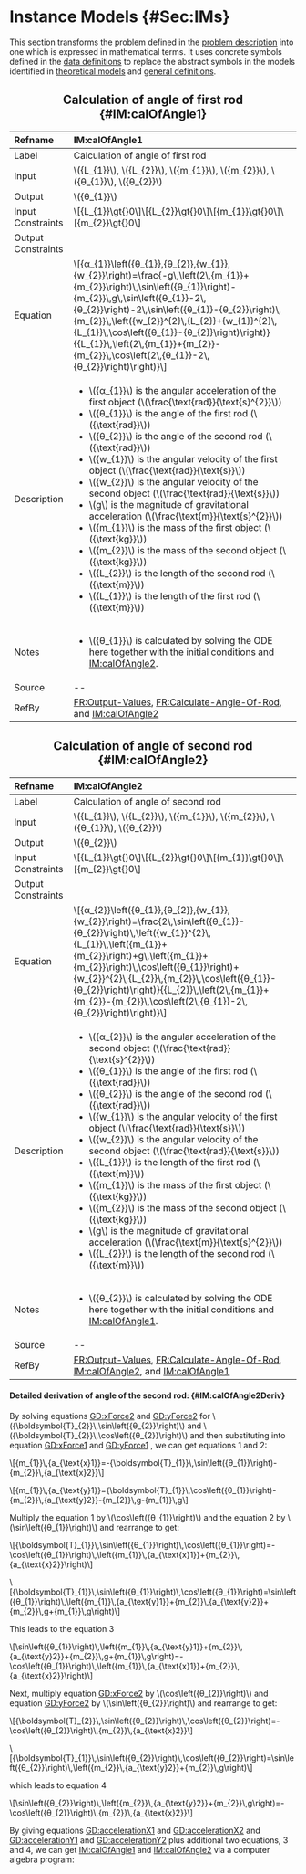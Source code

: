 # Instance Models {#Sec:IMs}

This section transforms the problem defined in the [problem description](./SecProbDesc.md#Sec:ProbDesc) into one which is expressed in mathematical terms. It uses concrete symbols defined in the [data definitions](./SecDDs.md#Sec:DDs) to replace the abstract symbols in the models identified in [theoretical models](./SecTMs.md#Sec:TMs) and [general definitions](./SecGDs.md#Sec:GDs).

<div align="center">

## Calculation of angle of first rod {#IM:calOfAngle1}

</div>

|Refname           |IM:calOfAngle1                                                                                                                                                                                                                                                                                                                                                                                                                                                                                                                                                                                                                                                                                                                                                                                                                                                                                             |
|:-----------------|:----------------------------------------------------------------------------------------------------------------------------------------------------------------------------------------------------------------------------------------------------------------------------------------------------------------------------------------------------------------------------------------------------------------------------------------------------------------------------------------------------------------------------------------------------------------------------------------------------------------------------------------------------------------------------------------------------------------------------------------------------------------------------------------------------------------------------------------------------------------------------------------------------------|
|Label             |Calculation of angle of first rod                                                                                                                                                                                                                                                                                                                                                                                                                                                                                                                                                                                                                                                                                                                                                                                                                                                                          |
|Input             |\\({L\_{1}}\\), \\({L\_{2}}\\), \\({m\_{1}}\\), \\({m\_{2}}\\), \\({θ\_{1}}\\), \\({θ\_{2}}\\)                                                                                                                                                                                                                                                                                                                                                                                                                                                                                                                                                                                                                                                                                                                                                                                                             |
|Output            |\\({θ\_{1}}\\)                                                                                                                                                                                                                                                                                                                                                                                                                                                                                                                                                                                                                                                                                                                                                                                                                                                                                             |
|Input Constraints |\\[{L\_{1}}\gt{}0\\]\\[{L\_{2}}\gt{}0\\]\\[{m\_{1}}\gt{}0\\]\\[{m\_{2}}\gt{}0\\]                                                                                                                                                                                                                                                                                                                                                                                                                                                                                                                                                                                                                                                                                                                                                                                                                           |
|Output Constraints|                                                                                                                                                                                                                                                                                                                                                                                                                                                                                                                                                                                                                                                                                                                                                                                                                                                                                                           |
|Equation          |\\[{α\_{1}}\left({θ\_{1}},{θ\_{2}},{w\_{1}},{w\_{2}}\right)=\frac{-g\\,\left(2\\,{m\_{1}}+{m\_{2}}\right)\\,\sin\left({θ\_{1}}\right)-{m\_{2}}\\,g\\,\sin\left({θ\_{1}}-2\\,{θ\_{2}}\right)-2\\,\sin\left({θ\_{1}}-{θ\_{2}}\right)\\,{m\_{2}}\\,\left({w\_{2}}^{2}\\,{L\_{2}}+{w\_{1}}^{2}\\,{L\_{1}}\\,\cos\left({θ\_{1}}-{θ\_{2}}\right)\right)}{{L\_{1}}\\,\left(2\\,{m\_{1}}+{m\_{2}}-{m\_{2}}\\,\cos\left(2\\,{θ\_{1}}-2\\,{θ\_{2}}\right)\right)}\\]                                                                                                                                                                                                                                                                                                                                                                                                                                                 |
|Description       |<ul><li>\\({α\_{1}}\\) is the angular acceleration of the first object (\\(\frac{\text{rad}}{\text{s}^{2}}\\))</li><li>\\({θ\_{1}}\\) is the angle of the first rod (\\({\text{rad}}\\))</li><li>\\({θ\_{2}}\\) is the angle of the second rod (\\({\text{rad}}\\))</li><li>\\({w\_{1}}\\) is the angular velocity of the first object (\\(\frac{\text{rad}}{\text{s}}\\))</li><li>\\({w\_{2}}\\) is the angular velocity of the second object (\\(\frac{\text{rad}}{\text{s}}\\))</li><li>\\(g\\) is the magnitude of gravitational acceleration (\\(\frac{\text{m}}{\text{s}^{2}}\\))</li><li>\\({m\_{1}}\\) is the mass of the first object (\\({\text{kg}}\\))</li><li>\\({m\_{2}}\\) is the mass of the second object (\\({\text{kg}}\\))</li><li>\\({L\_{2}}\\) is the length of the second rod (\\({\text{m}}\\))</li><li>\\({L\_{1}}\\) is the length of the first rod (\\({\text{m}}\\))</li></ul>|
|Notes             |<ul><li>\\({θ\_{1}}\\) is calculated by solving the ODE here together with the initial conditions and [IM:calOfAngle2](./SecIMs.md#IM:calOfAngle2).</li></ul>                                                                                                                                                                                                                                                                                                                                                                                                                                                                                                                                                                                                                                                                                                                                              |
|Source            |--                                                                                                                                                                                                                                                                                                                                                                                                                                                                                                                                                                                                                                                                                                                                                                                                                                                                                                         |
|RefBy             |[FR:Output-Values](./SecFRs.md#outputValues), [FR:Calculate-Angle-Of-Rod](./SecFRs.md#calcAng), and [IM:calOfAngle2](./SecIMs.md#IM:calOfAngle2)                                                                                                                                                                                                                                                                                                                                                                                                                                                                                                                                                                                                                                                                                                                                                           |

<div align="center">

## Calculation of angle of second rod {#IM:calOfAngle2}

</div>

|Refname           |IM:calOfAngle2                                                                                                                                                                                                                                                                                                                                                                                                                                                                                                                                                                                                                                                                                                                                                                                                                                                                                              |
|:-----------------|:-----------------------------------------------------------------------------------------------------------------------------------------------------------------------------------------------------------------------------------------------------------------------------------------------------------------------------------------------------------------------------------------------------------------------------------------------------------------------------------------------------------------------------------------------------------------------------------------------------------------------------------------------------------------------------------------------------------------------------------------------------------------------------------------------------------------------------------------------------------------------------------------------------------|
|Label             |Calculation of angle of second rod                                                                                                                                                                                                                                                                                                                                                                                                                                                                                                                                                                                                                                                                                                                                                                                                                                                                          |
|Input             |\\({L\_{1}}\\), \\({L\_{2}}\\), \\({m\_{1}}\\), \\({m\_{2}}\\), \\({θ\_{1}}\\), \\({θ\_{2}}\\)                                                                                                                                                                                                                                                                                                                                                                                                                                                                                                                                                                                                                                                                                                                                                                                                              |
|Output            |\\({θ\_{2}}\\)                                                                                                                                                                                                                                                                                                                                                                                                                                                                                                                                                                                                                                                                                                                                                                                                                                                                                              |
|Input Constraints |\\[{L\_{1}}\gt{}0\\]\\[{L\_{2}}\gt{}0\\]\\[{m\_{1}}\gt{}0\\]\\[{m\_{2}}\gt{}0\\]                                                                                                                                                                                                                                                                                                                                                                                                                                                                                                                                                                                                                                                                                                                                                                                                                            |
|Output Constraints|                                                                                                                                                                                                                                                                                                                                                                                                                                                                                                                                                                                                                                                                                                                                                                                                                                                                                                            |
|Equation          |\\[{α\_{2}}\left({θ\_{1}},{θ\_{2}},{w\_{1}},{w\_{2}}\right)=\frac{2\\,\sin\left({θ\_{1}}-{θ\_{2}}\right)\\,\left({w\_{1}}^{2}\\,{L\_{1}}\\,\left({m\_{1}}+{m\_{2}}\right)+g\\,\left({m\_{1}}+{m\_{2}}\right)\\,\cos\left({θ\_{1}}\right)+{w\_{2}}^{2}\\,{L\_{2}}\\,{m\_{2}}\\,\cos\left({θ\_{1}}-{θ\_{2}}\right)\right)}{{L\_{2}}\\,\left(2\\,{m\_{1}}+{m\_{2}}-{m\_{2}}\\,\cos\left(2\\,{θ\_{1}}-2\\,{θ\_{2}}\right)\right)}\\]                                                                                                                                                                                                                                                                                                                                                                                                                                                                            |
|Description       |<ul><li>\\({α\_{2}}\\) is the angular acceleration of the second object (\\(\frac{\text{rad}}{\text{s}^{2}}\\))</li><li>\\({θ\_{1}}\\) is the angle of the first rod (\\({\text{rad}}\\))</li><li>\\({θ\_{2}}\\) is the angle of the second rod (\\({\text{rad}}\\))</li><li>\\({w\_{1}}\\) is the angular velocity of the first object (\\(\frac{\text{rad}}{\text{s}}\\))</li><li>\\({w\_{2}}\\) is the angular velocity of the second object (\\(\frac{\text{rad}}{\text{s}}\\))</li><li>\\({L\_{1}}\\) is the length of the first rod (\\({\text{m}}\\))</li><li>\\({m\_{1}}\\) is the mass of the first object (\\({\text{kg}}\\))</li><li>\\({m\_{2}}\\) is the mass of the second object (\\({\text{kg}}\\))</li><li>\\(g\\) is the magnitude of gravitational acceleration (\\(\frac{\text{m}}{\text{s}^{2}}\\))</li><li>\\({L\_{2}}\\) is the length of the second rod (\\({\text{m}}\\))</li></ul>|
|Notes             |<ul><li>\\({θ\_{2}}\\) is calculated by solving the ODE here together with the initial conditions and [IM:calOfAngle1](./SecIMs.md#IM:calOfAngle1).</li></ul>                                                                                                                                                                                                                                                                                                                                                                                                                                                                                                                                                                                                                                                                                                                                               |
|Source            |--                                                                                                                                                                                                                                                                                                                                                                                                                                                                                                                                                                                                                                                                                                                                                                                                                                                                                                          |
|RefBy             |[FR:Output-Values](./SecFRs.md#outputValues), [FR:Calculate-Angle-Of-Rod](./SecFRs.md#calcAng), [IM:calOfAngle2](./SecIMs.md#IM:calOfAngle2), and [IM:calOfAngle1](./SecIMs.md#IM:calOfAngle1)                                                                                                                                                                                                                                                                                                                                                                                                                                                                                                                                                                                                                                                                                                              |

#### Detailed derivation of angle of the second rod: {#IM:calOfAngle2Deriv}

By solving equations [GD:xForce2](./SecGDs.md#GD:xForce2) and [GD:yForce2](./SecGDs.md#GD:yForce2) for \\({\boldsymbol{T}\_{2}}\\,\sin\left({θ\_{2}}\right)\\) and \\({\boldsymbol{T}\_{2}}\\,\cos\left({θ\_{2}}\right)\\) and then substituting into equation [GD:xForce1](./SecGDs.md#GD:xForce1) and [GD:yForce1](./SecGDs.md#GD:yForce1) , we can get equations 1 and 2:

\\[{m\_{1}}\\,{a\_{\text{x}1}}=-{\boldsymbol{T}\_{1}}\\,\sin\left({θ\_{1}}\right)-{m\_{2}}\\,{a\_{\text{x}2}}\\]



\\[{m\_{1}}\\,{a\_{\text{y}1}}={\boldsymbol{T}\_{1}}\\,\cos\left({θ\_{1}}\right)-{m\_{2}}\\,{a\_{\text{y}2}}-{m\_{2}}\\,g-{m\_{1}}\\,g\\]

Multiply the equation 1 by \\(\cos\left({θ\_{1}}\right)\\) and the equation 2 by \\(\sin\left({θ\_{1}}\right)\\) and rearrange to get:

\\[{\boldsymbol{T}\_{1}}\\,\sin\left({θ\_{1}}\right)\\,\cos\left({θ\_{1}}\right)=-\cos\left({θ\_{1}}\right)\\,\left({m\_{1}}\\,{a\_{\text{x}1}}+{m\_{2}}\\,{a\_{\text{x}2}}\right)\\]



\\[{\boldsymbol{T}\_{1}}\\,\sin\left({θ\_{1}}\right)\\,\cos\left({θ\_{1}}\right)=\sin\left({θ\_{1}}\right)\\,\left({m\_{1}}\\,{a\_{\text{y}1}}+{m\_{2}}\\,{a\_{\text{y}2}}+{m\_{2}}\\,g+{m\_{1}}\\,g\right)\\]

This leads to the equation 3

\\[\sin\left({θ\_{1}}\right)\\,\left({m\_{1}}\\,{a\_{\text{y}1}}+{m\_{2}}\\,{a\_{\text{y}2}}+{m\_{2}}\\,g+{m\_{1}}\\,g\right)=-\cos\left({θ\_{1}}\right)\\,\left({m\_{1}}\\,{a\_{\text{x}1}}+{m\_{2}}\\,{a\_{\text{x}2}}\right)\\]

Next, multiply equation [GD:xForce2](./SecGDs.md#GD:xForce2) by \\(\cos\left({θ\_{2}}\right)\\) and equation [GD:yForce2](./SecGDs.md#GD:yForce2) by \\(\sin\left({θ\_{2}}\right)\\) and rearrange to get:

\\[{\boldsymbol{T}\_{2}}\\,\sin\left({θ\_{2}}\right)\\,\cos\left({θ\_{2}}\right)=-\cos\left({θ\_{2}}\right)\\,{m\_{2}}\\,{a\_{\text{x}2}}\\]



\\[{\boldsymbol{T}\_{1}}\\,\sin\left({θ\_{2}}\right)\\,\cos\left({θ\_{2}}\right)=\sin\left({θ\_{2}}\right)\\,\left({m\_{2}}\\,{a\_{\text{y}2}}+{m\_{2}}\\,g\right)\\]

which leads to equation 4

\\[\sin\left({θ\_{2}}\right)\\,\left({m\_{2}}\\,{a\_{\text{y}2}}+{m\_{2}}\\,g\right)=-\cos\left({θ\_{2}}\right)\\,{m\_{2}}\\,{a\_{\text{x}2}}\\]

By giving equations [GD:accelerationX1](./SecGDs.md#GD:accelerationX1) and [GD:accelerationX2](./SecGDs.md#GD:accelerationX2) and [GD:accelerationY1](./SecGDs.md#GD:accelerationY1) and [GD:accelerationY2](./SecGDs.md#GD:accelerationY2) plus additional two equations, 3 and 4, we can get [IM:calOfAngle1](./SecIMs.md#IM:calOfAngle1) and [IM:calOfAngle2](./SecIMs.md#IM:calOfAngle2) via a computer algebra program:
